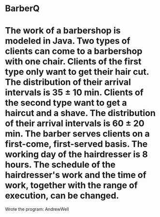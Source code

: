 # BarberQ
The work of a barbershop is modeled in Java.
Two types of clients can come to a barbershop with one chair. Clients of the first type only want to get their hair cut. 
The distribution of their arrival intervals is 35 ± 10 min. Clients of the second type want to get a haircut and a shave. 
The distribution of their arrival intervals is 60 ± 20 min. The barber serves clients on a first-come, first-served basis. 
The working day of the hairdresser is 8 hours. The schedule of the hairdresser's work and the time of work, together with the range of execution, can be changed.
===========
Wrote the program: AndrewWell
